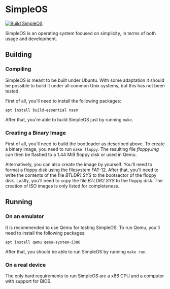 # SimpleOS
[![Build SimpleOS](https://github.com/JustSomeCoder07/SimpleOS/actions/workflows/build.yml/badge.svg?branch=main)](https://github.com/JustSomeCoder07/SimpleOS/actions/workflows/build.yml)

SimpleOS is an operating system focused on simplicity, in terms of both usage and development.

## Building
### Compiling
SimpleOS is meant to be built under Ubuntu. With some adaptation it should be possible to build it under all common Unix systems, but this has not been tested.

First of all, you'll need to install the following packages:
```
apt install build-essential nasm
```
After that, you're able to build SimpleOS just by running `make`.

### Creating a Binary Image
First of all, you'll need to build the bootloader as described above. To create a binary image, you need to run `make floppy`. The resulting file *floppy.img* can then be flashed to a 1.44 MiB floppy disk or used in Qemu.

Alternatively, you can also create the image by yourself. You'll need to format a floppy disk using the filesystem FAT-12. After that, you'll need to write the contents of the file *BTLDR1.SYS* to the bootsector of the floppy disk. Lastly, you'll need to copy the file *BTLDR2.SYS* to the floppy disk. The creation of ISO images is only listed for completeness.

## Running
### On an emulator
It is recommended to use Qemu for testing SimpleOS. To run Qemu, you'll need to install the following packages:
```
apt install qemu qemu-system-i386
```
After that, you should be able to run SimpleOS by running ```make run```.

### On a real device
The only hard requirements to run SimpleOS are a x86 CPU and a computer with support for BIOS.

